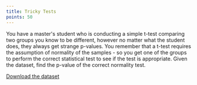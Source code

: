 ```yaml
---
title: Tricky Tests
points: 50
---
```


You have a master's student who is conducting a simple t-test comparing two groups you know to be different, however no matter what the student does, they always get strange p-values. You remember that a t-test requires the assumption of normality of the samples - so you get one of the groups to perform the correct statistical test to see if the test is appropriate. Given the dataset, find the p-value of the correct normality test.

[Download the dataset](https://raw.githubusercontent.com/stmball/dimen-ctf/main/question_generation/tricky_tests.csv)
